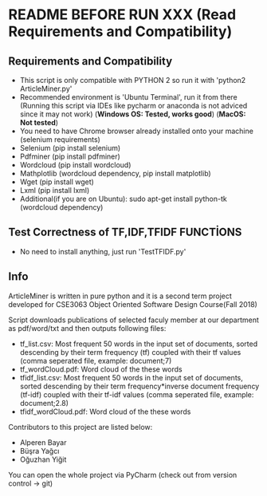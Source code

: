 ﻿# README BEFORE RUN XXX (Read Requirements and Compatibility)

## Requirements and Compatibility
- This script is only compatible with PYTHON 2 so run it with 'python2 ArticleMiner.py'
- Recommended environment is 'Ubuntu Terminal', run it from there (Running this script via IDEs like pycharm or anaconda is not adviced since it may not work) (**Windows OS: Tested, works good**) (**MacOS: Not tested**)
- You need to have Chrome browser already installed onto your machine (selenium requirements)
- Selenium (pip install selenium)
- Pdfminer (pip install pdfminer)
- Wordcloud (pip install wordcloud)
- Mathplotlib (wordcloud dependency, pip install matplotlib)
- Wget (pip install wget)
- Lxml (pip install lxml)
- Additional(if you are on Ubuntu): sudo apt-get install python-tk (wordcloud dependency)

## Test Correctness of TF,IDF,TFIDF FUNCTİONS
- No need to install anything, just run 'TestTFIDF.py'

## Info
ArticleMiner is written in pure python and it is a second term project developed for CSE3063 Object Oriented Software Design Course(Fall 2018)

Script downloads publications of selected faculy member at our department as pdf/word/txt and then outputs following files:
- tf_list.csv: Most frequent 50 words in the input set of documents, sorted descending by their term frequency (tf) coupled with their tf values (comma seperated file, example: document;7)
- tf_wordCloud.pdf: Word cloud of the these words
- tfidf_list.csv: Most frequent 50 words in the input set of documents, sorted descending by their term frequency*inverse document frequency (tf-idf) coupled with their tf-idf values (comma seperated file, example: document;2.8)
- tfidf_wordCloud.pdf: Word cloud of the these words

Contributors to this project are listed below:
- Alperen Bayar
- Büşra Yağcı 
- Oğuzhan Yiğit

You can open the whole project via PyCharm (check out from version control -> git)
